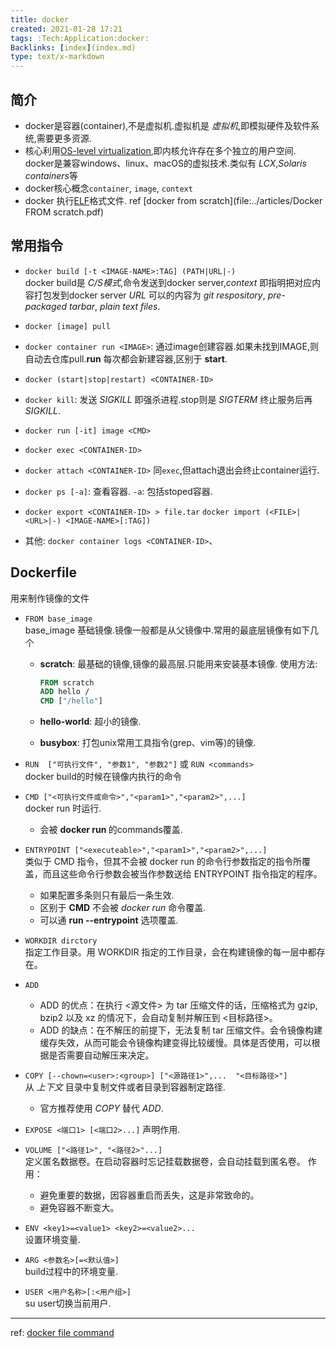 ```yaml
---
title: docker
created: 2021-01-28 17:21
tags: :Tech:Application:docker:
Backlinks: [index](index.md)
type: text/x-markdown
---
```


## 简介

* docker是容器(container),不是虚拟机.虚拟机是 *虚拟机*,即模拟硬件及软件系统,需要更多资源.
* 核心利用[OS-level virtualization](https://en.wikipedia.org/wiki/OS-level_virtualization),即内核允许存在多个独立的用户空间.
  docker是兼容windows、linux、macOS的虚拟技术.类似有 *LCX*,*Solaris containers*等
* docker核心概念`container`, `image`, `context`
* docker 执行[ELF](zet-290121232539-64.md)格式文件. ref [docker from scratch](file:../articles/Docker FROM scratch.pdf)

## 常用指令

* `docker build [-t <IMAGE-NAME>:TAG] (PATH|URL|-)`  
  docker build是 *C/S模式*,命令发送到docker server,*context* 即指明把对应内容打包发到docker server
  *URL* 可以的内容为 *git respository*, *pre-packaged tarbar*, *plain text files*.

* `docker [image] pull `

* `docker container run <IMAGE>`: 通过image创建容器.如果未找到IMAGE,则自动去仓库pull.**run** 每次都会新建容器,区别于 **start**.

* `docker (start|stop|restart) <CONTAINER-ID>`

* `docker kill`: 发送 *SIGKILL* 即强杀进程.stop则是 *SIGTERM* 终止服务后再 *SIGKILL*.

* `docker run [-it] image <CMD>`

* `docker exec <CONTAINER-ID>`

* `docker attach <CONTAINER-ID>` 同`exec`,但attach退出会终止container运行.

* `docker ps [-a]`: 查看容器. `-a`: 包括stoped容器.

* `docker export <CONTAINER-ID> > file.tar` `docker import (<FILE>|<URL>|-) <IMAGE-NAME>[:TAG])`

* 其他: `docker container logs <CONTAINER-ID>`、

## Dockerfile

用来制作镜像的文件

* `FROM base_image`  
  base_image 基础镜像.镜像一般都是从父镜像中.常用的最底层镜像有如下几个
  
  * **scratch**: 最基础的镜像,镜像的最高层.只能用来安装基本镜像.
    使用方法:
    
    ```dockerfile
    FROM scratch
    ADD hello /
    CMD ["/hello"]
    ```
  
  * **hello-world**: 超小的镜像.
  
  * **busybox**: 打包unix常用工具指令(grep、vim等)的镜像.

* `RUN  ["可执行文件", "参数1", "参数2"]` 或 `RUN <commands>`  
  docker build的时候在镜像内执行的命令

* `CMD ["<可执行文件或命令>","<param1>","<param2>",...]`  
  docker run 时运行.
  
  * 会被 **docker run <Commands>** 的commands覆盖.

* `ENTRYPOINT ["<executeable>","<param1>","<param2>",...]`  
  类似于 CMD 指令，但其不会被 docker run 的命令行参数指定的指令所覆盖，而且这些命令行参数会被当作参数送给 ENTRYPOINT 指令指定的程序。
  
  * 如果配置多条则只有最后一条生效.
  * 区别于 **CMD** 不会被 *docker run* 命令覆盖.
  * 可以通 **run --entrypoint** 选项覆盖.

* `WORKDIR dirctory`  
  指定工作目录。用 WORKDIR 指定的工作目录，会在构建镜像的每一层中都存在。

* `ADD `  
  
  * ADD 的优点：在执行 <源文件> 为 tar 压缩文件的话，压缩格式为 gzip, bzip2 以及 xz 的情况下，会自动复制并解压到 <目标路径>。
  * ADD 的缺点：在不解压的前提下，无法复制 tar 压缩文件。会令镜像构建缓存失效，从而可能会令镜像构建变得比较缓慢。具体是否使用，可以根据是否需要自动解压来决定。

* `COPY [--chown=<user>:<group>] ["<源路径1>",...  "<目标路径>"]`  
  从 *上下文* 目录中复制文件或者目录到容器制定路径.
  
  * 官方推荐使用 *COPY* 替代 *ADD*.

* `EXPOSE <端口1> [<端口2>...]`
  声明作用.

* `VOLUME ["<路径1>", "<路径2>"...]`  
  定义匿名数据卷。在启动容器时忘记挂载数据卷，会自动挂载到匿名卷。
  作用：
  
  - 避免重要的数据，因容器重启而丢失，这是非常致命的。
  - 避免容器不断变大。

* `ENV <key1>=<value1> <key2>=<value2>...`  
  设置环境变量.

* `ARG <参数名>[=<默认值>]`  
  build过程中的环境变量.

* `USER <用户名称>[:<用户组>]`  
  su user切换当前用户.

----

ref: [docker file command](https://www.runoob.com/docker/docker-dockerfile.html)
